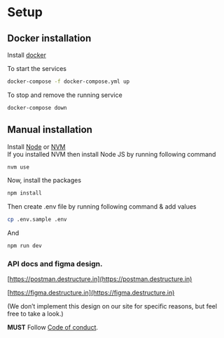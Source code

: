 # Setup

## Docker installation

Install [docker](https://docs.docker.com/engine/install/)

To start the services

```bash
docker-compose -f docker-compose.yml up
```

To stop and remove the running service

```bash
docker-compose down
```

## Manual installation

Install [Node](https://nodejs.org/en) or [NVM](https://github.com/nvm-sh/nvm?tab=readme-ov-file#installing-and-updating)  
If you installed NVM then install Node JS by running following command

```bash
nvm use
```

Now, install the packages

```bash
npm install
```

Then create .env file by running following command & add values

```bash
cp .env.sample .env
```

And

```bash
npm run dev
```

### API docs and figma design.

[https://postman.destructure.in](https://postman.destructure.in)

[https://figma.destructure.in](https://figma.destructure.in)

(We don’t implement this design on our site for specific reasons, but feel free to take a look.)

**MUST** Follow [Code of conduct](./docs/COC.md).
